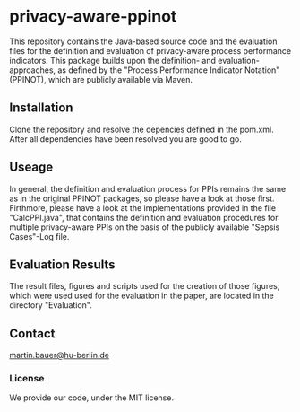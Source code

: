 # privacy-aware-ppinot
This repository contains the Java-based source code and the evaluation files for the definition and evaluation of privacy-aware process performance indicators.
This package builds upon the definition- and evaluation-approaches, as defined by the "Process Performance Indicator Notation" (PPINOT), which are publicly available via Maven.

## Installation
Clone the repository and resolve the depencies defined in the pom.xml.
After all dependencies have been resolved you are good to go.

## Useage
In general, the definition and evaluation process for PPIs remains the same as in the original PPINOT packages, so please have a look at those first.
Firthmore, please have a look at the implementations provided in the file "CalcPPI.java", that contains the definition and evaluation procedures for multiple privacy-aware PPIs on the basis of the publicly available "Sepsis Cases"-Log file.

## Evaluation Results
The result files, figures and scripts used for the creation of those figures, which were used used for the evaluation in the paper, are located in the directory "Evaluation".

## Contact
martin.bauer@hu-berlin.de

### License
We provide our code, under the MIT license.
